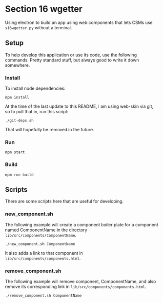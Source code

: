 # Section 16 wgetter
Using electron to build an app using web components that lets CSMs use `s16wgetter.py` without a terminal.

## Setup
To help develop this application or use its code, use the following commands. Pretty standard stuff, but always good to write it down somewhere.

### Install
To install node dependencies:
```shell
npm install
```

At the time of the last update to this README, I am using web-skin via git, so to pull that in, run this script:
```shell
./git-deps.sh
```
That will hopefully be removed in the future.

### Run
```shell
npm start
```

### Build
```shell
npm run build
```

## Scripts
There are some scripts here that are useful for developing.

### new_component.sh
The following example will create a component boiler plate for a component named ComponentName in the directory `lib/src/components/ComponentName`.
```shell
./new_component.sh ComponentName
```
It also adds a link to that component in `lib/src/components/components.html`.

### remove_component.sh
The following example will remove component, ComponentName, and also remove its corresponding link in `lib/src/components/components.html`.
```shell
./remove_component.sh ComponentName
```